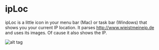 ipLoc
=====

ipLoc is a little icon in your menu bar (Mac) or task bar (Windows) that shows you your current IP location. It parses http://www.wieistmeineip.de and uses its images. Of cause it also shows the IP.


![alt tag](https://raw.github.com/terman110/ipLoc/master/screenshot.png)